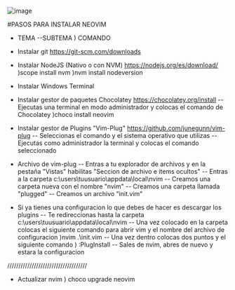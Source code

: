 ![image](https://user-images.githubusercontent.com/102141714/236871303-3d026987-dacc-4374-b085-e88ec1895ef6.png)


#PASOS PARA INSTALAR NEOVIM

- TEMA
--SUBTEMA
) COMANDO


- Instalar git
https://git-scm.com/downloads

- Instalar NodeJS (Nativo o con NVM)
https://nodejs.org/es/download/
)scope install nvm
)nvm install nodeversion

- Instalar Windows Terminal

- Instalar gestor de paquetes Chocolatey
https://chocolatey.org/install
-- Ejecutas una terminal en modo administrador y colocas el comando de Chocolatey
)choco install neovim

- Instalar gestor de Plugins "Vim-Plug"
https://github.com/junegunn/vim-plug
-- Seleccionas el comando y el sistema operativo que utilizas
-- Ejecutas como administrador la terminal y colocas el comando seleccionado

- Archivo de vim-plug
-- Entras a tu explorador de archivos y en la pestaña "Vistas" habilitas "Seccion de archivo e items ocultos"
-- Entras a la carpeta c:\users\tuusuario\appdata\local\nvim
-- Creamos una carpeta nueva con el nombre "nvim"
-- Creamos una carpeta llamada "plugged"
-- Creamos un archivo "init.vim"

- Si ya tienes una configuracion lo que debes de hacer es descargar los plugins
-- Te redireccionas hasta la carpeta c:\users\tuusuario\appdata\local\nvim
-- Una vez colocado en la carpeta colocas el siguiente comando para abrir vim y el nombre del archivo de configuracion
)nvim .\init.vim
-- Una vez dentro colocas dos puntos y el siguiente comando
) :PlugInstall
-- Sales de nvim, abres de nuevo y estara la configuracion


////////////////////////////////////
- Actualizar nvim 
) choco upgrade neovim
